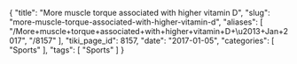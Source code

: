 {
    "title": "More muscle torque associated with higher vitamin D",
    "slug": "more-muscle-torque-associated-with-higher-vitamin-d",
    "aliases": [
        "/More+muscle+torque+associated+with+higher+vitamin+D+\u2013+Jan+2017",
        "/8157"
    ],
    "tiki_page_id": 8157,
    "date": "2017-01-05",
    "categories": [
        "Sports"
    ],
    "tags": [
        "Sports"
    ]
}